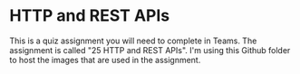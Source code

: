# HTTP and REST APIs

This is a quiz assignment you will need to complete in Teams. The assignment is called "25 HTTP and REST APIs". I'm using this Github folder to host the images that are used in the assignment.
